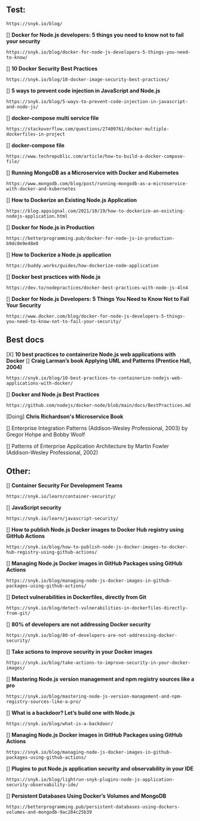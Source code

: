 ## Test:

```
https://snyk.io/blog/
```

[] **Docker for Node.js developers: 5 things you need to know not to fail your security**
```
https://snyk.io/blog/docker-for-node-js-developers-5-things-you-need-to-know/
```

[] **10 Docker Security Best Practices**
```
https://snyk.io/blog/10-docker-image-security-best-practices/
```

[] **5 ways to prevent code injection in JavaScript and Node.js**
```
https://snyk.io/blog/5-ways-to-prevent-code-injection-in-javascript-and-node-js/
```


[] **docker-compose multi service file**
```
https://stackoverflow.com/questions/27409761/docker-multiple-dockerfiles-in-project
```

[] **docker-compose file**
```
https://www.techrepublic.com/article/how-to-build-a-docker-compose-file/
```


[] **Running MongoDB as a Microservice with Docker and Kubernetes**
```
https://www.mongodb.com/blog/post/running-mongodb-as-a-microservice-with-docker-and-kubernetes
```

[] **How to Dockerize an Existing Node.js Application**
```
https://blog.appsignal.com/2021/10/19/how-to-dockerize-an-existing-nodejs-application.html
```

[] **Docker for Node.js in Production**
```
https://betterprogramming.pub/docker-for-node-js-in-production-b9dc0e9e48e0
```


[] **How to Dockerize a Node.js application**
```
https://buddy.works/guides/how-dockerize-node-application
```

[] **Docker best practices with Node.js**
```
https://dev.to/nodepractices/docker-best-practices-with-node-js-4ln4
```

[] **Docker for Node.js Developers: 5 Things You Need to Know Not to Fail Your Security**
```
https://www.docker.com/blog/docker-for-node-js-developers-5-things-you-need-to-know-not-to-fail-your-security/
```

## Best docs

[X] **10 best practices to containerize Node.js web applications with Docker**
[] **Craig Larman’s book Applying UML and Patterns (Prentice Hall, 2004)**
```
https://snyk.io/blog/10-best-practices-to-containerize-nodejs-web-applications-with-docker/
```

[] **Docker and Node.js Best Practices**
```
https://github.com/nodejs/docker-node/blob/main/docs/BestPractices.md
```
[Doing] **Chris Richardson's Microservice Book**

[] Enterprise Integration Patterns
(Addison-Wesley Professional, 2003) by Gregor Hohpe and Bobby Woolf

[] Patterns of Enterprise Application Architecture by Martin Fowler (Addison-Wesley Professional, 2002)
## Other:

[] **Container Security For Development Teams**
```
https://snyk.io/learn/container-security/
```

[] **JavaScript security**
```
https://snyk.io/learn/javascript-security/
```


[] **How to publish Node.js Docker images to Docker Hub registry using GitHub Actions**
```
https://snyk.io/blog/how-to-publish-node-js-docker-images-to-docker-hub-registry-using-github-actions/
```

[] **Managing Node.js Docker images in GitHub Packages using GitHub Actions**
```
https://snyk.io/blog/managing-node-js-docker-images-in-github-packages-using-github-actions/
```

[] **Detect vulnerabilities in Dockerfiles, directly from Git**
```
https://snyk.io/blog/detect-vulnerabilities-in-dockerfiles-directly-from-git/
```

[] **80% of developers are not addressing Docker security**
```
https://snyk.io/blog/80-of-developers-are-not-addressing-docker-security/
```

[] **Take actions to improve security in your Docker images**
```
https://snyk.io/blog/take-actions-to-improve-security-in-your-docker-images/
```

[] **Mastering Node.js version management and npm registry sources like a pro**
```
https://snyk.io/blog/mastering-node-js-version-management-and-npm-registry-sources-like-a-pro/
```

[] **What is a backdoor? Let’s build one with Node.js**
```
https://snyk.io/blog/what-is-a-backdoor/
```

[] **Managing Node.js Docker images in GitHub Packages using GitHub Actions**
```
https://snyk.io/blog/managing-node-js-docker-images-in-github-packages-using-github-actions/
```

[] **Plugins to put Node.js application security and observability in your IDE**
```
https://snyk.io/blog/lightrun-snyk-plugins-node-js-application-security-observability-ide/
```

[] **Persistent Databases Using Docker’s Volumes and MongoDB**
```
https://betterprogramming.pub/persistent-databases-using-dockers-volumes-and-mongodb-9ac284c25b39
```